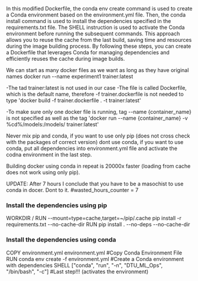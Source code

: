 In this modified Dockerfile, the conda env create command is used to create a Conda environment based on the environment.yml file. Then, the conda install command is used to install the dependencies specified in the requirements.txt file. The SHELL instruction is used to activate the Conda environment before running the subsequent commands. This approach allows you to reuse the cache from the last build, saving time and resources during the image building process. By following these steps, you can create a Dockerfile that leverages Conda for managing dependencies and efficiently reuses the cache during image builds.

We can start as many docker files as we want as long as they have original names docker run --name experiment1 trainer:latest

-The tad trainer:latest is not used in our case
-The file is called Dockerfile, which is the default name, therefore -f trainer.dockerfile is not needed to type
'docker build -f trainer.dockerfile . -t trainer:latest'

-To make sure only one docker file is running, tag --name {container_name} is not specified as well as the tag
'docker run --name {container_name} -v %cd%/models:/models/ trainer:latest'

Never mix pip and conda, if you want to use only pip (does not cross check with the packages of correct version) dont use conda, if you want to use conda, put all dependencies into environment.yml file and activate the codna environment in the last step.

Building docker using conda in repeat is 20000x faster (loading from cache does not work using only pip).

UPDATE: After 7 hours I conclude that you have to be a masochist to use conda in docer. Dont to it.
#wasted_hours_counter = 7

### Install the dependencies using pip
WORKDIR /
RUN --mount=type=cache,target=~/pip/.cache pip install -r requirements.txt --no-cache-dir
RUN pip install . --no-deps --no-cache-dir

### Install the dependencies using conda
COPY environment.yml environment.yml #Copy Conda Environment File
RUN conda env create -f environment.yml #Create a Conda environment with dependencies
SHELL ["conda", "run", "-n", "DTU_ML_Ops", "/bin/bash", "-c"] #Last step!!! (activates the environment)
